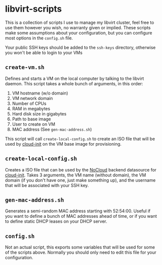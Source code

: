 # libvirt-scripts

This is a collection of scripts I use to manage my libvirt cluster, feel free
to use them however you wish, no warranty given or implied. These scripts make
some assumptions about your configuration, but you can configure most options
in the ``config.sh`` file.

Your public SSH keys should be added to the ``ssh-keys`` directory, otherwise
you won't be able to login to your VMs

``create-vm.sh``
----------------

Defines and starts a VM on the local computer by talking to the libvirt daemon.
This script takes a whole bunch of arguments, in this order:

1. VM hostname (w/o domain)
2. VM network domain
3. Number of CPUs
4. RAM in megabytes
5. Hard disk size in gigabytes
6. Path to base image
7. User to create on VM
8. MAC address (See ``gen-mac-address.sh``)

This script will call ``create-local-config.sh`` to create an ISO file that will
be used by [cloud-init](https://cloud-init.io/) on the VM base image for
provisioning.

``create-local-config.sh``
--------------------------

Creates a ISO file that can be used by the
[NoCloud](https://cloudinit.readthedocs.io/en/latest/topics/datasources/nocloud.html)
backend datasource for [cloud-init](https://cloud-init.io/). Takes 3 arguments,
the VM name (without domain), the VM domain (if you don't have one, just make
something up), and the username that will be associated with your SSH key.


``gen-mac-address.sh``
----------------------

Generates a semi-random MAC address starting with 52:54:00. Useful if you want
to define a bunch of MAC addresses ahead of time, or if you want to define
static DHCP leases on your DHCP server.

``config.sh``
-------------

Not an actual script, this exports some variables that will be used for some of
the scripts above. Normally you should only need to edit this file for your
configuration.
